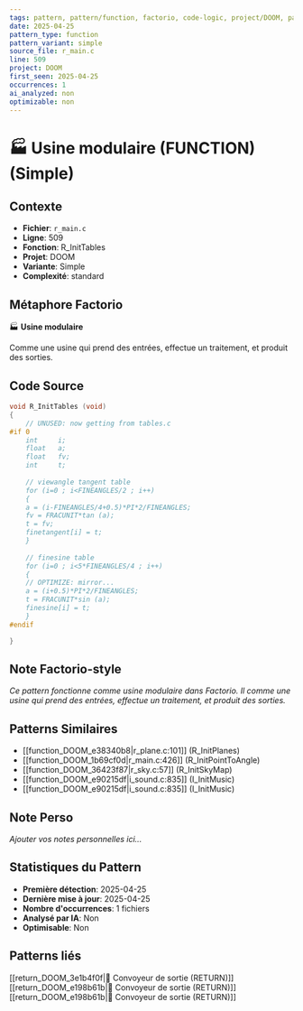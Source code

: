 ```yaml
---
tags: pattern, pattern/function, factorio, code-logic, project/DOOM, pattern/variant/simple
date: 2025-04-25
pattern_type: function
pattern_variant: simple
source_file: r_main.c
line: 509
project: DOOM
first_seen: 2025-04-25
occurrences: 1
ai_analyzed: non
optimizable: non
---
```


# 🏭 Usine modulaire (FUNCTION) (Simple)

## Contexte
- **Fichier**: `r_main.c`
- **Ligne**: 509
- **Fonction**: R_InitTables
- **Projet**: DOOM
- **Variante**: Simple
- **Complexité**: standard

## Métaphore Factorio
🏭 **Usine modulaire**

Comme une usine qui prend des entrées, effectue un traitement, et produit des sorties.

## Code Source
```c
void R_InitTables (void)
{
    // UNUSED: now getting from tables.c
#if 0
    int		i;
    float	a;
    float	fv;
    int		t;
    
    // viewangle tangent table
    for (i=0 ; i<FINEANGLES/2 ; i++)
    {
	a = (i-FINEANGLES/4+0.5)*PI*2/FINEANGLES;
	fv = FRACUNIT*tan (a);
	t = fv;
	finetangent[i] = t;
    }
    
    // finesine table
    for (i=0 ; i<5*FINEANGLES/4 ; i++)
    {
	// OPTIMIZE: mirror...
	a = (i+0.5)*PI*2/FINEANGLES;
	t = FRACUNIT*sin (a);
	finesine[i] = t;
    }
#endif

}
```

## Note Factorio-style
*Ce pattern fonctionne comme usine modulaire dans Factorio. Il comme une usine qui prend des entrées, effectue un traitement, et produit des sorties.*

## Patterns Similaires
- [[function_DOOM_e38340b8|r_plane.c:101]] (R_InitPlanes)
- [[function_DOOM_1b69cf0d|r_main.c:426]] (R_InitPointToAngle)
- [[function_DOOM_36423f87|r_sky.c:57]] (R_InitSkyMap)
- [[function_DOOM_e90215df|i_sound.c:835]] (I_InitMusic)
- [[function_DOOM_e90215df|i_sound.c:835]] (I_InitMusic)

## Note Perso
*Ajouter vos notes personnelles ici...*

## Statistiques du Pattern
- **Première détection**: 2025-04-25
- **Dernière mise à jour**: 2025-04-25
- **Nombre d'occurrences**: 1 fichiers
- **Analysé par IA**: Non
- **Optimisable**: Non

## Patterns liés
[[return_DOOM_3e1b4f0f|🚚 Convoyeur de sortie (RETURN)]]
[[return_DOOM_e198b61b|🚚 Convoyeur de sortie (RETURN)]]
[[return_DOOM_e198b61b|🚚 Convoyeur de sortie (RETURN)]]
